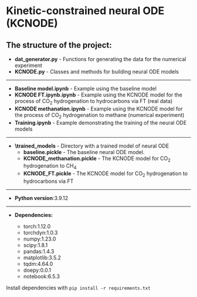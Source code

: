 # Kinetic-constrained neural ODE (KCNODE)

The structure of the project:
----------------
* **dat_generator.py** - Functions for generating the data for the numerical experiment
* **KCNODE.py** - Classes and methods for building neural ODE models
---------------
* **Baseline model.ipynb** - Example using the baseline model
* **KCNODE FT.ipynb.ipynb** - Example using the KCNODE model for the process of CO<sub>2</sub>  hydrogenation to hydrocarbons via FT (real data)
* **KCNODE methanation.ipynb** - Example using the KCNODE model for the process of CO<sub>2</sub>  hydrogenation to methane (numerical experiment)
* **Training.ipynb** - Example demonstrating the training of the neural ODE models
---------------
* **\trained_models** - Directory with a trained model of neural ODE
    * **baseline.pickle** - The baseline neural ODE model.
    * **KCNODE_methanation.pickle** - The KCNODE model for CO<sub>2</sub> hydrogenation to CH<sub>4</sub> 
    * **KCNODE_FT.pickle** - The KCNODE model for CO<sub>2</sub> hydrogenation to hydrocarbons via FT

----------------
* **Python version**:3.9.12
----------------
* **Dependencies:**

    * torch:1.12.0
    * torchdyn:1.0.3
    * numpy:1.23.0
    * scipy:1.8.1
    * pandas:1.4.3
    * matplotlib:3.5.2    
    * tqdm:4.64.0
    * doepy:0.0.1
    * notebook:6.5.3
    
Install dependencies with `pip install -r requirements.txt`